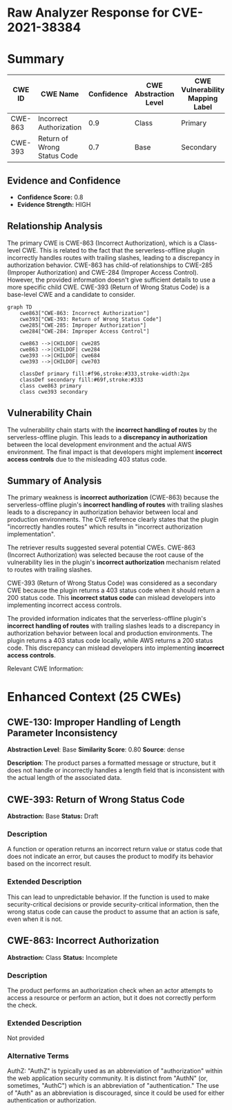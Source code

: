 # Raw Analyzer Response for CVE-2021-38384

# Summary
| CWE ID | CWE Name | Confidence | CWE Abstraction Level | CWE Vulnerability Mapping Label | CWE-Vulnerability Mapping Notes |
|---|---|---|---|---|---|
| CWE-863 | Incorrect Authorization | 0.9 | Class | Primary | Allowed-with-Review |
| CWE-393 | Return of Wrong Status Code | 0.7 | Base | Secondary | Allowed |

## Evidence and Confidence

*   **Confidence Score:** 0.8
*   **Evidence Strength:** HIGH

## Relationship Analysis
The primary CWE is CWE-863 (Incorrect Authorization), which is a Class-level CWE. This is related to the fact that the serverless-offline plugin incorrectly handles routes with trailing slashes, leading to a discrepancy in authorization behavior. CWE-863 has child-of relationships to CWE-285 (Improper Authorization) and CWE-284 (Improper Access Control). However, the provided information doesn't give sufficient details to use a more specific child CWE. CWE-393 (Return of Wrong Status Code) is a base-level CWE and a candidate to consider.

```mermaid
graph TD
    cwe863["CWE-863: Incorrect Authorization"]
    cwe393["CWE-393: Return of Wrong Status Code"]
    cwe285["CWE-285: Improper Authorization"]
    cwe284["CWE-284: Improper Access Control"]

    cwe863 -->|CHILDOF| cwe285
    cwe863 -->|CHILDOF| cwe284
    cwe393 -->|CHILDOF| cwe684
    cwe393 -->|CHILDOF| cwe703

    classDef primary fill:#f96,stroke:#333,stroke-width:2px
    classDef secondary fill:#69f,stroke:#333
    class cwe863 primary
    class cwe393 secondary
```

## Vulnerability Chain
The vulnerability chain starts with the **incorrect handling of routes** by the serverless-offline plugin. This leads to a **discrepancy in authorization** between the local development environment and the actual AWS environment. The final impact is that developers might implement **incorrect access controls** due to the misleading 403 status code.

## Summary of Analysis
The primary weakness is **incorrect authorization** (CWE-863) because the serverless-offline plugin's **incorrect handling of routes** with trailing slashes leads to a discrepancy in authorization behavior between local and production environments. The CVE reference clearly states that the plugin "incorrectly handles routes" which results in "incorrect authorization implementation".

The retriever results suggested several potential CWEs. CWE-863 (Incorrect Authorization) was selected because the root cause of the vulnerability lies in the plugin's **incorrect authorization** mechanism related to routes with trailing slashes.

CWE-393 (Return of Wrong Status Code) was considered as a secondary CWE because the plugin returns a 403 status code when it should return a 200 status code. This **incorrect status code** can mislead developers into implementing incorrect access controls.

The provided information indicates that the serverless-offline plugin's **incorrect handling of routes** with trailing slashes leads to a discrepancy in authorization behavior between local and production environments. The plugin returns a 403 status code locally, while AWS returns a 200 status code. This discrepancy can mislead developers into implementing **incorrect access controls**.

Relevant CWE Information:

# Enhanced Context (25 CWEs)

## CWE-130: Improper Handling of Length Parameter Inconsistency
**Abstraction Level**: Base
**Similarity Score**: 0.80
**Source**: dense

**Description**:
The product parses a formatted message or structure, but it does not handle or incorrectly handles a length field that is inconsistent with the actual length of the associated data.
## CWE-393: Return of Wrong Status Code
**Abstraction:** Base
**Status:** Draft

### Description
A function or operation returns an incorrect return value or status code that does not indicate an error, but causes the product to modify its behavior based on the incorrect result.

### Extended Description
This can lead to unpredictable behavior. If the function is used to make security-critical decisions or provide security-critical information, then the wrong status code can cause the product to assume that an action is safe, even when it is not.
## CWE-863: Incorrect Authorization
**Abstraction:** Class
**Status:** Incomplete

### Description
The product performs an authorization check when an actor attempts to access a resource or perform an action, but it does not correctly perform the check.

### Extended Description
Not provided

### Alternative Terms
AuthZ: "AuthZ" is typically used as an abbreviation of "authorization" within the web application security community. It is distinct from "AuthN" (or, sometimes, "AuthC") which is an abbreviation of "authentication." The use of "Auth" as an abbreviation is discouraged, since it could be used for either authentication or authorization.